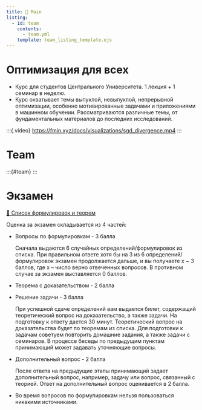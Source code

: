 ```yaml
---
title: 🏡 Main
listing:
  - id: team
    contents: 
      - team.yml
    template: team_listing_template.ejs
---
```


# Оптимизация для всех

* Курс для студентов Центрального Университета. 1 лекция + 1 семинар в неделю.
* Курс охватывает темы выпуклой, невыпуклой, непрерывной оптимизации, особенно мотивированные задачами и приложениями в машинном обучении. Рассматриваются различные темы, от фундаментальных материалов до последних исследований.

:::{.video}
https://fmin.xyz/docs/visualizations/sgd_divergence.mp4
:::

# Team
:::{#team}
:::

# Экзамен

[📜 Список формулировок и теорем]()

Оценка за экзамен складывается из 4 частей: 
    
* Вопросы по формулировкам - 3 балла

    Сначала выдаются 6 случайных определений/формулировок из списка. При правильном ответе хотя бы на 3 из 6 определений/формулировок экзамен продолжается дальше, и вы получаете x − 3 баллов, где x – число верно отвеченных вопросов. В противном случае за экзамен выставляется 0 баллов.

* Теорема с доказательством - 2 балла 
* Решение задачи - 3 балла

    При успешной сдаче определений вам выдается билет, содержащий теоретический вопрос на доказательство, а также задачи. На подготовку к ответу дается 30 минут. Теоретический вопрос на доказательства будет по теоремам из списка. Для подготовки к задачам советуем повторить домашние задания, а также задачи с семинаров. В процессе беседы по предыдущим пунктам принимающий может задавать уточняющие вопросы.

* Дополнительный вопрос - 2 балла

    После ответа на предыдущие этапы принимающий задает дополнительный вопрос, например, задачу или вопрос, связанный с теорией. Ответ на дополнительный вопрос оценивается в 2 балла.

* Во время вопросов по формулировкам нельзя пользоваться никакими источниками.
